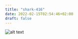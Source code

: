```yaml
---
title: "shark-416"
date: 2022-02-15T02:54:46+02:00
draft: false
---
```


![alt text](https://hugo-testing-sharks.ams3.digitaloceanspaces.com/whale.jpg "shark-416")
